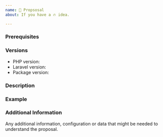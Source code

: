 ```yaml
---
name: 🚀 Propsosal
about: If you have a 🔥 idea.

---
```


<!--

PLEASE READ: FILLING IN THE TEMPLATE IS REQUIRED!
Issues that do not include enough information might not be picked up.

Have you read Laravel-Excel's 
contributing guidelines (https://laravel-excel.maatwebsite.nl/docs/3.1/getting-started/contributing)
and Code Of Conduct (https://github.com/greenex/Laravel-Excel/blob/3.1/CODE_OF_CONDUCT.md)?
By filing an Issue, you are expected to comply with it, including treating everyone with respect.

Please prefix your issue with: [PROPOSAL].

-->

### Prerequisites

### Versions

<!-- Please be as exact and complete as possible when proving version numbers -->

* PHP version: <!-- put your PHP version here -->
* Laravel version: <!-- put your Laravel version here -->
* Package version: <!-- put Laravel Excel package version here -->

### Description

<!-- Describe your proposal -->

### Example

<!-- Show an example of how this proposal will work.  -->

### Additional Information

Any additional information, configuration or data that might be needed to understand the proposal.
